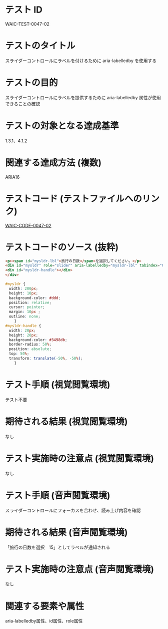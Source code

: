 # テスト ID
WAIC-TEST-0047-02

# テストのタイトル
スライダーコントロールにラベルを付けるために aria-labelledby を使用する

# テストの目的
スライダーコントロールにラベルを提供するために aria-labelledby 属性が使用できることの確認

# テストの対象となる達成基準 
1.3.1、4.1.2

# 関連する達成方法 (複数)
ARIA16

# テストコード (テストファイルへのリンク)
[WAIC-CODE-0047-02](https://waic.github.io/as_test/WAIC-CODE/WAIC-CODE-0047-02.html)

# テストコードのソース (抜粋)
```HTML
<p><span id="mysldr-lbl">旅行の日数</span>を選択してください。</p>
<div id="mysldr" role="slider" aria-labelledby="mysldr-lbl" tabindex="0" aria-valuenow="15">
<div id="mysldr-handle"></div>
</div>
```

```CSS
#mysldr {
　width: 200px;
　height: 10px;
　background-color: #ddd;
　position: relative;
　cursor: pointer;
　margin: 10px ;
　outline: none;
    }
#mysldr-handle {
　width: 20px;
　height: 20px;
　background-color: #3498db;
　border-radius: 50%;
　position: absolute;
　top: 50%;
　transform: translate(-50%, -50%);
    }
```

# テスト手順 (視覚閲覧環境)
テスト不要

# 期待される結果 (視覚閲覧環境)
なし

# テスト実施時の注意点 (視覚閲覧環境)
なし

# テスト手順 (音声閲覧環境)
スライダーコントロールにフォーカスを合わせ、読み上げ内容を確認

# 期待される結果 (音声閲覧環境)
「旅行の日数を選択　15」としてラベルが通知される

# テスト実施時の注意点 (音声閲覧環境)
なし

# 関連する要素や属性
aria-labelledby属性、id属性、role属性